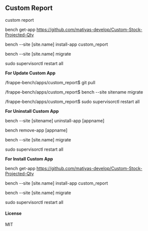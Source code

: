 ## Custom Report

custom report

bench get-app https://github.com/matiyas-develop/Custom-Stock-Projected-Qty

bench --site [site.name] install-app custom_report

bench --site [site.name] migrate

sudo supervisorctl restart all



**For Update Custom App**

/frappe-bench/apps/custom_report$ git pull

/frappe-bench/apps/custom_report$ bench --site sitename migrate
  
/frappe-bench/apps/custom_report$ sudo supervisorctl restart all
  
  

**For Uninstall Custom App**

bench --site [sitename] uninstall-app [appname]

bench remove-app [appname]

bench --site [site.name] migrate

sudo supervisorctl restart all



**For Install Custom App**

bench get-app https://github.com/matiyas-develop/Custom-Stock-Projected-Qty

bench --site [site.name] install-app custom_report

bench --site [site.name] migrate

sudo supervisorctl restart all

#### License

MIT
